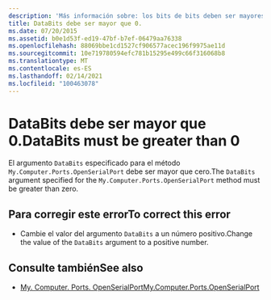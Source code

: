 ```yaml
---
description: 'Más información sobre: los bits de bits deben ser mayores que 0'
title: DataBits debe ser mayor que 0.
ms.date: 07/20/2015
ms.assetid: b0e1d53f-ed19-47bf-b7ef-06479aa76338
ms.openlocfilehash: 88069bbe1cd1527cf906577acec196f9975ae11d
ms.sourcegitcommit: 10e719780594efc781b15295e499c66f316068b8
ms.translationtype: MT
ms.contentlocale: es-ES
ms.lasthandoff: 02/14/2021
ms.locfileid: "100463078"
---
```

# <a name="databits-must-be-greater-than-0"></a><span data-ttu-id="e260f-103">DataBits debe ser mayor que 0.</span><span class="sxs-lookup"><span data-stu-id="e260f-103">DataBits must be greater than 0</span></span>

<span data-ttu-id="e260f-104">El argumento `DataBits` especificado para el método `My.Computer.Ports.OpenSerialPort` debe ser mayor que cero.</span><span class="sxs-lookup"><span data-stu-id="e260f-104">The `DataBits` argument specified for the `My.Computer.Ports.OpenSerialPort` method must be greater than zero.</span></span>  
  
## <a name="to-correct-this-error"></a><span data-ttu-id="e260f-105">Para corregir este error</span><span class="sxs-lookup"><span data-stu-id="e260f-105">To correct this error</span></span>  
  
- <span data-ttu-id="e260f-106">Cambie el valor del argumento `DataBits` a un número positivo.</span><span class="sxs-lookup"><span data-stu-id="e260f-106">Change the value of the `DataBits` argument to a positive number.</span></span>  
  
## <a name="see-also"></a><span data-ttu-id="e260f-107">Consulte también</span><span class="sxs-lookup"><span data-stu-id="e260f-107">See also</span></span>

- [<span data-ttu-id="e260f-108">My. Computer. Ports. OpenSerialPort</span><span class="sxs-lookup"><span data-stu-id="e260f-108">My.Computer.Ports.OpenSerialPort</span></span>](xref:Microsoft.VisualBasic.Devices.Ports.OpenSerialPort%2A)
